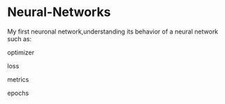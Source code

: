 # Neural-Networks
My first neuronal network,understanding its behavior of a neural network such as:

 optimizer
 
 loss
 
 metrics
 
 epochs
